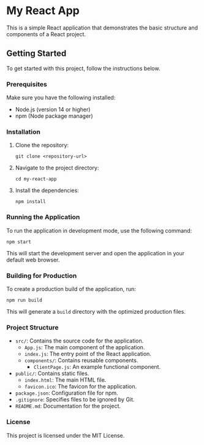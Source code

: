 # My React App

This is a simple React application that demonstrates the basic structure and components of a React project.

## Getting Started

To get started with this project, follow the instructions below.

### Prerequisites

Make sure you have the following installed:

- Node.js (version 14 or higher)
- npm (Node package manager)

### Installation

1. Clone the repository:
   ```
   git clone <repository-url>
   ```

2. Navigate to the project directory:
   ```
   cd my-react-app
   ```

3. Install the dependencies:
   ```
   npm install
   ```

### Running the Application

To run the application in development mode, use the following command:
```
npm start
```
This will start the development server and open the application in your default web browser.

### Building for Production

To create a production build of the application, run:
```
npm run build
```
This will generate a `build` directory with the optimized production files.

### Project Structure

- `src/`: Contains the source code for the application.
  - `App.js`: The main component of the application.
  - `index.js`: The entry point of the React application.
  - `components/`: Contains reusable components.
    - `ClientPage.js`: An example functional component.
- `public/`: Contains static files.
  - `index.html`: The main HTML file.
  - `favicon.ico`: The favicon for the application.
- `package.json`: Configuration file for npm.
- `.gitignore`: Specifies files to be ignored by Git.
- `README.md`: Documentation for the project.

### License

This project is licensed under the MIT License.